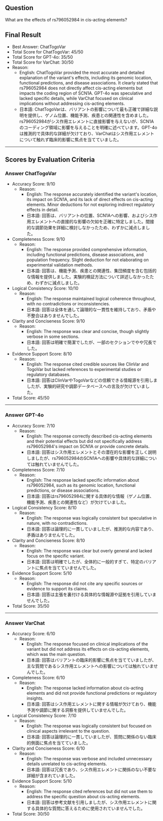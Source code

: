 ## Question

What are the effects of rs796052984 in cis-acting elements?

## Final Result

- Best Answer: ChatTogoVar
- Total Score for ChatTogoVar: 45/50
- Total Score for GPT-4o: 35/50
- Total Score for VarChat: 30/50
- Reason:
  - English: ChatTogoVar provided the most accurate and detailed explanation of the variant's effects, including its genomic location, functional predictions, and disease associations. It clearly stated that rs796052984 does not directly affect cis-acting elements but impacts the coding region of SCN1A. GPT-4o was speculative and lacked specific details, while VarChat focused on clinical implications without addressing cis-acting elements.
  - 日本語: ChatTogoVarは、バリアントの影響について最も正確で詳細な説明を提供し、ゲノム位置、機能予測、疾患との関連性を含めました。rs796052984がシス作用エレメントに直接影響を与えないが、SCN1Aのコーディング領域に影響を与えることを明確に述べています。GPT-4oは推測的で具体的な詳細が欠けており、VarChatはシス作用エレメントについて触れず臨床的影響に焦点を当てていました。

---

## Scores by Evaluation Criteria

### Answer ChatTogoVar
- Accuracy Score: 9/10
  - Reason: 
    - English: The response accurately identified the variant's location, its impact on SCN1A, and its lack of direct effects on cis-acting elements. Minor deductions for not exploring indirect regulatory effects in detail.
    - 日本語: 回答は、バリアントの位置、SCN1Aへの影響、およびシス作用エレメントへの直接的な影響の欠如を正確に特定しました。間接的な調節効果を詳細に検討しなかったため、わずかに減点しました。
- Completeness Score: 9/10
  - Reason: 
    - English: The response provided comprehensive information, including functional predictions, disease associations, and population frequency. Slight deduction for not elaborating on experimental validation methods.
    - 日本語: 回答は、機能予測、疾患との関連性、集団頻度を含む包括的な情報を提供しました。実験的検証方法について詳述しなかったため、わずかに減点しました。
- Logical Consistency Score: 10/10
  - Reason: 
    - English: The response maintained logical coherence throughout, with no contradictions or inconsistencies.
    - 日本語: 回答は全体を通して論理的な一貫性を維持しており、矛盾や不整合はありませんでした。
- Clarity and Conciseness Score: 9/10
  - Reason: 
    - English: The response was clear and concise, though slightly verbose in some sections.
    - 日本語: 回答は明確で簡潔でしたが、一部のセクションでやや冗長でした。
- Evidence Support Score: 8/10
  - Reason: 
    - English: The response cited credible sources like ClinVar and TogoVar but lacked references to experimental studies or regulatory databases.
    - 日本語: 回答はClinVarやTogoVarなどの信頼できる情報源を引用しましたが、実験的研究や調節データベースへの言及が欠けていました。
- Total Score: 45/50

---

### Answer GPT-4o
- Accuracy Score: 7/10
  - Reason: 
    - English: The response correctly described cis-acting elements and their potential effects but did not specifically address rs796052984's impact on SCN1A or provide concrete details.
    - 日本語: 回答はシス作用エレメントとその潜在的な影響を正しく説明しましたが、rs796052984のSCN1Aへの影響や具体的な詳細については触れていませんでした。
- Completeness Score: 7/10
  - Reason: 
    - English: The response lacked specific information about rs796052984, such as its genomic location, functional predictions, or disease associations.
    - 日本語: 回答はrs796052984に関する具体的な情報（ゲノム位置、機能予測、疾患との関連性など）が欠けていました。
- Logical Consistency Score: 8/10
  - Reason: 
    - English: The response was logically consistent but speculative in nature, with no contradictions.
    - 日本語: 回答は論理的に一貫していましたが、推測的な内容であり、矛盾はありませんでした。
- Clarity and Conciseness Score: 8/10
  - Reason: 
    - English: The response was clear but overly general and lacked focus on the specific variant.
    - 日本語: 回答は明確でしたが、全体的に一般的すぎて、特定のバリアントに焦点を当てていませんでした。
- Evidence Support Score: 5/10
  - Reason: 
    - English: The response did not cite any specific sources or evidence to support its claims.
    - 日本語: 回答は主張を裏付ける具体的な情報源や証拠を引用していませんでした。
- Total Score: 35/50

---

### Answer VarChat
- Accuracy Score: 6/10
  - Reason: 
    - English: The response focused on clinical implications of the variant but did not address its effects on cis-acting elements, which was the main question.
    - 日本語: 回答はバリアントの臨床的影響に焦点を当てていましたが、主な質問であるシス作用エレメントへの影響については触れていませんでした。
- Completeness Score: 6/10
  - Reason: 
    - English: The response lacked information about cis-acting elements and did not provide functional predictions or regulatory insights.
    - 日本語: 回答はシス作用エレメントに関する情報が欠けており、機能予測や調節に関する洞察を提供していませんでした。
- Logical Consistency Score: 7/10
  - Reason: 
    - English: The response was logically consistent but focused on clinical aspects irrelevant to the question.
    - 日本語: 回答は論理的に一貫していましたが、質問に関係のない臨床的側面に焦点を当てていました。
- Clarity and Conciseness Score: 6/10
  - Reason: 
    - English: The response was verbose and included unnecessary details unrelated to cis-acting elements.
    - 日本語: 回答は冗長であり、シス作用エレメントに関係のない不要な詳細が含まれていました。
- Evidence Support Score: 5/10
  - Reason: 
    - English: The response cited references but did not use them to address the specific question about cis-acting elements.
    - 日本語: 回答は参考文献を引用しましたが、シス作用エレメントに関する具体的な質問に答えるために使用されていませんでした。
- Total Score: 30/50